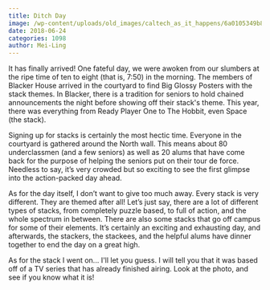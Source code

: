 ```yaml
---
title: Ditch Day
image: /wp-content/uploads/old_images/caltech_as_it_happens/6a0105349b8251970b022ad353f178200c.jpg
date: 2018-06-24
categories: 1098
author: Mei-Ling
---
```


It has finally arrived! One fateful day, we were awoken from our slumbers at the ripe time of ten to eight (that is, 7:50) in the morning. The members of Blacker House arrived in the courtyard to find Big Glossy Posters with the stack themes. In Blacker, there is a tradition for seniors to hold chained announcements the night before showing off their stack's theme. This year, there was everything from Ready Player One to The Hobbit, even Space (the stack).

Signing up for stacks is certainly the most hectic time. Everyone in the courtyard is gathered around the North wall. This means about 80 underclassmen (and a few seniors) as well as 20 alums that have come back for the purpose of helping the seniors put on their tour de force. Needless to say, it’s very crowded but so exciting to see the first glimpse into the action-packed day ahead.

As for the day itself, I don’t want to give too much away. Every stack is very different. They are themed after all! Let’s just say, there are a lot of different types of stacks, from completely puzzle based, to full of action, and the whole spectrum in between. There are also some stacks that go off campus for some of their elements. It’s certainly an exciting and exhausting day, and afterwards, the stackers, the stackees, and the helpful alums have dinner together to end the day on a great high.

As for the stack I went on... I'll let you guess. I will tell you that it was based off of a TV series that has already finished airing. Look at the photo, and see if you know what it is!

